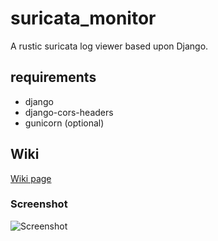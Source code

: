 # suricata_monitor

A rustic suricata log viewer based upon Django.

## requirements
- django
- django-cors-headers
- gunicorn (optional)

## Wiki
[Wiki page](https://github.com/flavioferretti/suricata_monitor/wiki)

### Screenshot
![Screenshot](https://github.com/flavioferretti/suricata_monitor/assets/55232536/1c934648-55e8-4e01-8149-0b0dc88851da)
